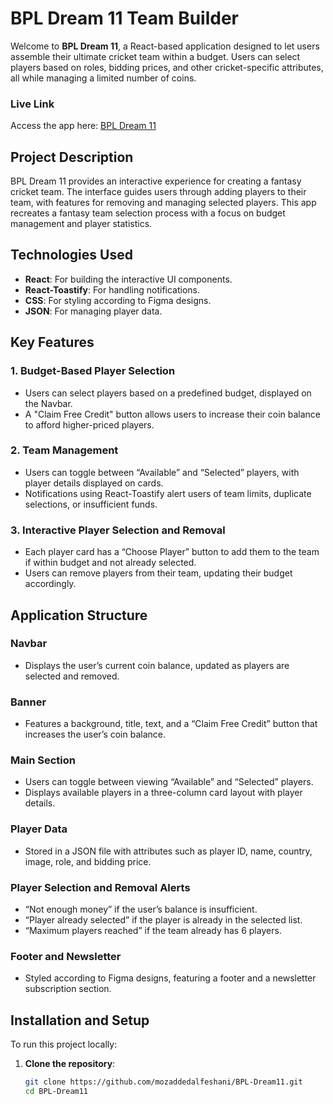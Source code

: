 # BPL Dream 11 Team Builder

Welcome to **BPL Dream 11**, a React-based application designed to let users assemble their ultimate cricket team within a budget. Users can select players based on roles, bidding prices, and other cricket-specific attributes, all while managing a limited number of coins.

### Live Link

Access the app here: [BPL Dream 11](https://bpldream11web.netlify.app/)

## Project Description

BPL Dream 11 provides an interactive experience for creating a fantasy cricket team. The interface guides users through adding players to their team, with features for removing and managing selected players. This app recreates a fantasy team selection process with a focus on budget management and player statistics.

## Technologies Used

- **React**: For building the interactive UI components.
- **React-Toastify**: For handling notifications.
- **CSS**: For styling according to Figma designs.
- **JSON**: For managing player data.

## Key Features

### 1. Budget-Based Player Selection

- Users can select players based on a predefined budget, displayed on the Navbar.
- A "Claim Free Credit" button allows users to increase their coin balance to afford higher-priced players.

### 2. Team Management

- Users can toggle between “Available” and “Selected” players, with player details displayed on cards.
- Notifications using React-Toastify alert users of team limits, duplicate selections, or insufficient funds.

### 3. Interactive Player Selection and Removal

- Each player card has a “Choose Player” button to add them to the team if within budget and not already selected.
- Users can remove players from their team, updating their budget accordingly.

## Application Structure

### Navbar

- Displays the user’s current coin balance, updated as players are selected and removed.

### Banner

- Features a background, title, text, and a “Claim Free Credit” button that increases the user’s coin balance.

### Main Section

- Users can toggle between viewing “Available” and “Selected” players.
- Displays available players in a three-column card layout with player details.

### Player Data

- Stored in a JSON file with attributes such as player ID, name, country, image, role, and bidding price.

### Player Selection and Removal Alerts

- “Not enough money” if the user’s balance is insufficient.
- “Player already selected” if the player is already in the selected list.
- “Maximum players reached” if the team already has 6 players.

### Footer and Newsletter

- Styled according to Figma designs, featuring a footer and a newsletter subscription section.

## Installation and Setup

To run this project locally:

1. **Clone the repository**:
   ```bash
   git clone https://github.com/mozaddedalfeshani/BPL-Dream11.git
   cd BPL-Dream11
   ```
